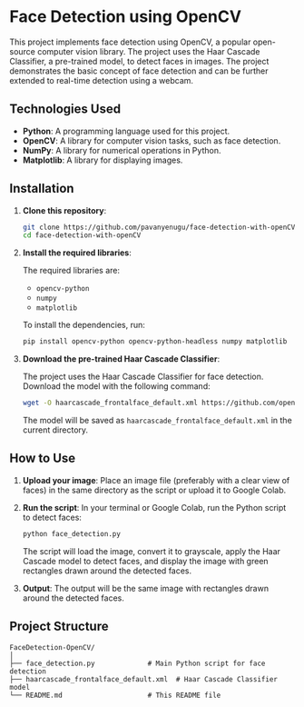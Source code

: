 
# Face Detection using OpenCV

This project implements face detection using OpenCV, a popular open-source computer vision library. The project uses the Haar Cascade Classifier, a pre-trained model, to detect faces in images. The project demonstrates the basic concept of face detection and can be further extended to real-time detection using a webcam.

## Technologies Used

- **Python**: A programming language used for this project.
- **OpenCV**: A library for computer vision tasks, such as face detection.
- **NumPy**: A library for numerical operations in Python.
- **Matplotlib**: A library for displaying images.

## Installation

1. **Clone this repository**:

   ```bash
   git clone https://github.com/pavanyenugu/face-detection-with-openCV.git
   cd face-detection-with-openCV
   ```

2. **Install the required libraries**:

   The required libraries are:
   - `opencv-python`
   - `numpy`
   - `matplotlib`

   To install the dependencies, run:

   ```bash
   pip install opencv-python opencv-python-headless numpy matplotlib
   ```

3. **Download the pre-trained Haar Cascade Classifier**:

   The project uses the Haar Cascade Classifier for face detection. Download the model with the following command:

   ```bash
   wget -O haarcascade_frontalface_default.xml https://github.com/opencv/opencv/raw/master/data/haarcascades/haarcascade_frontalface_default.xml
   ```

   The model will be saved as `haarcascade_frontalface_default.xml` in the current directory.

## How to Use

1. **Upload your image**:
   Place an image file (preferably with a clear view of faces) in the same directory as the script or upload it to Google Colab.

2. **Run the script**:
   In your terminal or Google Colab, run the Python script to detect faces:

   ```bash
   python face_detection.py
   ```

   The script will load the image, convert it to grayscale, apply the Haar Cascade model to detect faces, and display the image with green rectangles drawn around the detected faces.

3. **Output**:
   The output will be the same image with rectangles drawn around the detected faces.

## Project Structure

```
FaceDetection-OpenCV/
│
├── face_detection.py             # Main Python script for face detection
├── haarcascade_frontalface_default.xml  # Haar Cascade Classifier model
└── README.md                     # This README file
```


